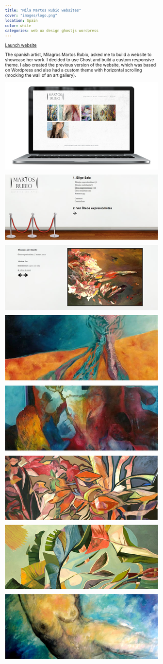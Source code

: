 ```yaml
---
title: "Mila Martos Rubio websites"
cover: "images/logo.png"
location: Spain
color: white
categories: web ux design ghostjs wordpress
---
```


<p class="align-center">
<a class="btn" href="http://martosrubio.com" target="_blank">Launch website</a>
</p>

The spanish artist, Milagros Martos Rubio, asked me to build a website to showcase her work. I decided to use Ghost and build a custom responsive theme. I also created the previous version of the website, which was based on Wordpress and also had a custom theme with horizontal scrolling (mocking the wall of an art gallery).

![](./images/0.jpg)

![](./images/1.jpg)

![](./images/2.jpg)

![](./images/3.jpg)

![](./images/4.jpg)

![](./images/5.jpg)

![](./images/6.jpg)

![](./images/7.jpg)
